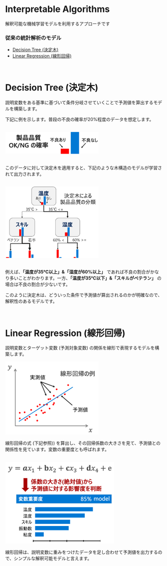 # Interpretable Algorithms

解釈可能な機械学習モデルを利用するアプローチです

### 従来の統計解析のモデル
- [Decision Tree (決定木)](#decision-tree-決定木)
- [Linear Regression (線形回帰)](#linear-regression-線形回帰)
<!-- - GLM (一般化線形モデル) -->

<br/>

# Decision Tree (決定木)

説明変数をある基準に基づいて条件分岐させていくことで予測値を算出するモデルを構築します。

下記に例を示します。普段の不良の確率が20%程度のデータを想定します。

<br/>

<img src="docs/images/DT-base.png" width=300>  

<br/>
<br/>

このデータに対して決定木を適用すると、下記のような木構造のモデルが学習されて出力されます。

<br/>
<img src="docs/images/DT-pic.png" width=300>
<br/><br/>


例えば、**「温度が35℃以上」&「湿度が60%以上」** であれば不良の割合がかなり多いことがわかります。一方、**「温度が35℃以下」&「スキルがベテラン」** の場合は不良の割合が少ないです。

このように決定木は、どういった条件で予測値が算出されるのかが明確なので、解釈性のあるモデルです。



<br/>

# Linear Regression (線形回帰)

説明変数とターゲット変数 (予測対象変数) の関係を線形で表現するモデルを構築します。

<img src="docs/images/LR-pic.png" width=300>
<br/>

線形回帰の式 (下記参照)) を算出し、その回帰係数の大きさを見て、予測値との関係性を見ています。変数の重要度とも呼ばれます。

<br/>
<img src="docs/images/LR-feature-importance.png" width=350>
<br/>


線形回帰は、説明変数に重みをつけたデータを足し合わせて予測値を出力するので、シンプルな解釈可能モデルと言えます。

<br/>

<!-- # 一般化線形モデル (工事中) -->
<!-- 
# Microsoft 

* **_[Power BI - Key Influencers](PowerBI.md)_** ... 可視化ツール Power BI の KPI 探索機能。マウス操作で、統計解析のモデルを利用した要因探索が可能。
* **_[Microsoft Interpret ML](InterpretML.md)_** ... Microsoft Researchが開発した解釈可能な機械学習モデルが利用できるフレームワーク。
* **_カスタム Python & R_** ... ユーザ自らアルゴリズムを構築するアプローチ。Azure Machine Learning を利用すると効率的にモデル開発作業を進めることができます。 -->


